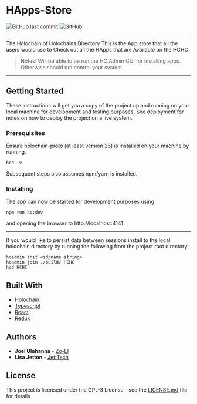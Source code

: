 # HApps-Store

![GitHub last commit](https://img.shields.io/github/last-commit/Holo-Host/HApps-Store.svg)
![GitHub](https://img.shields.io/github/license/Holo-Host/HApps-Store.svg)

---

The Holochain of Holochains Directory
This is the App store that all the users  would use to Check out all the HApps that are Available on the HCHC

> Notes:
> Will be able to be run the HC Admin GUI for installing apps.
> Otherwise should not control your system

---

## Getting Started

These instructions will get you a copy of the project up and running on your local machine for development and testing purposes. See deployment for notes on how to deploy the project on a live system.

### Prerequisites

Ensure holochain-proto (at least version 26) is installed on your machine by running.

```
hcd -v
```

Subsequent steps also assumes npm/yarn is installed.

### Installing

The app can now be started for development purposes using
```
npm run hc:dev
```
and opening the browser to http://localhost:4141

---
If you would like to persist data between sessions install to the local holochain directory by running the following from the project root directory:
```
hcadmin init <id/name string>
hcadmin join ./build/ HCHC
hcd HCHC
```

## Built With

* [Holochain](https://github.com/holochain/holochain-proto)
* [Typescript](https://github.com/Microsoft/TypeScript)
* [React](https://reactjs.org/)
* [Redux](https://redux.js.org/)

## Authors

* **Joel Ulahanna** - [Zo-El](https://github.com/zo-el)
* **Lisa Jetton** - [JettTech](https://github.com/JettTech)

## License

This project is licensed under the GPL-3 License - see the [LICENSE.md](LICENSE.md) file for details
